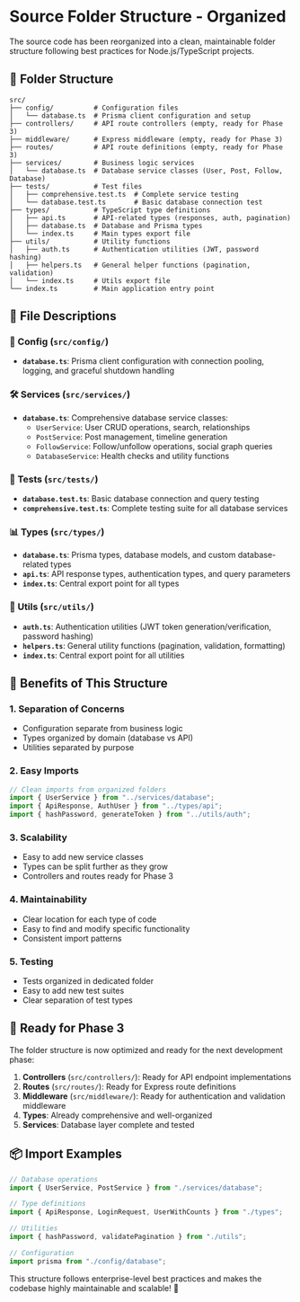 # Source Folder Structure - Organized

The source code has been reorganized into a clean, maintainable folder structure following best practices for Node.js/TypeScript projects.

## 📁 Folder Structure

```
src/
├── config/          # Configuration files
│   └── database.ts  # Prisma client configuration and setup
├── controllers/     # API route controllers (empty, ready for Phase 3)
├── middleware/      # Express middleware (empty, ready for Phase 3)
├── routes/          # API route definitions (empty, ready for Phase 3)
├── services/        # Business logic services
│   └── database.ts  # Database service classes (User, Post, Follow, Database)
├── tests/           # Test files
│   ├── comprehensive.test.ts  # Complete service testing
│   └── database.test.ts       # Basic database connection test
├── types/           # TypeScript type definitions
│   ├── api.ts       # API-related types (responses, auth, pagination)
│   ├── database.ts  # Database and Prisma types
│   └── index.ts     # Main types export file
├── utils/           # Utility functions
│   ├── auth.ts      # Authentication utilities (JWT, password hashing)
│   ├── helpers.ts   # General helper functions (pagination, validation)
│   └── index.ts     # Utils export file
└── index.ts         # Main application entry point
```

## 📝 File Descriptions

### 🔧 Config (`src/config/`)

- **`database.ts`**: Prisma client configuration with connection pooling, logging, and graceful shutdown handling

### 🛠️ Services (`src/services/`)

- **`database.ts`**: Comprehensive database service classes:
  - `UserService`: User CRUD operations, search, relationships
  - `PostService`: Post management, timeline generation
  - `FollowService`: Follow/unfollow operations, social graph queries
  - `DatabaseService`: Health checks and utility functions

### 🧪 Tests (`src/tests/`)

- **`database.test.ts`**: Basic database connection and query testing
- **`comprehensive.test.ts`**: Complete testing suite for all database services

### 📊 Types (`src/types/`)

- **`database.ts`**: Prisma types, database models, and custom database-related types
- **`api.ts`**: API response types, authentication types, and query parameters
- **`index.ts`**: Central export point for all types

### 🔨 Utils (`src/utils/`)

- **`auth.ts`**: Authentication utilities (JWT token generation/verification, password hashing)
- **`helpers.ts`**: General utility functions (pagination, validation, formatting)
- **`index.ts`**: Central export point for all utilities

## 🎯 Benefits of This Structure

### 1. **Separation of Concerns**

- Configuration separate from business logic
- Types organized by domain (database vs API)
- Utilities separated by purpose

### 2. **Easy Imports**

```typescript
// Clean imports from organized folders
import { UserService } from "../services/database";
import { ApiResponse, AuthUser } from "../types/api";
import { hashPassword, generateToken } from "../utils/auth";
```

### 3. **Scalability**

- Easy to add new service classes
- Types can be split further as they grow
- Controllers and routes ready for Phase 3

### 4. **Maintainability**

- Clear location for each type of code
- Easy to find and modify specific functionality
- Consistent import patterns

### 5. **Testing**

- Tests organized in dedicated folder
- Easy to add new test suites
- Clear separation of test types

## 🚀 Ready for Phase 3

The folder structure is now optimized and ready for the next development phase:

1. **Controllers** (`src/controllers/`): Ready for API endpoint implementations
2. **Routes** (`src/routes/`): Ready for Express route definitions
3. **Middleware** (`src/middleware/`): Ready for authentication and validation middleware
4. **Types**: Already comprehensive and well-organized
5. **Services**: Database layer complete and tested

## 📦 Import Examples

```typescript
// Database operations
import { UserService, PostService } from "./services/database";

// Type definitions
import { ApiResponse, LoginRequest, UserWithCounts } from "./types";

// Utilities
import { hashPassword, validatePagination } from "./utils";

// Configuration
import prisma from "./config/database";
```

This structure follows enterprise-level best practices and makes the codebase highly maintainable and scalable! 🎉
